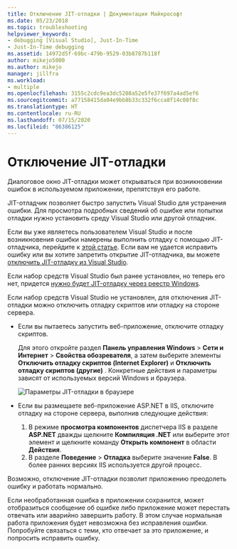 ```yaml
---
title: Отключение JIT-отладки | Документация Майкрософт
ms.date: 05/23/2018
ms.topic: troubleshooting
helpviewer_keywords:
- debugging [Visual Studio], Just-In-Time
- Just-In-Time debugging
ms.assetid: 14972d5f-69bc-479b-9529-03b8787b118f
author: mikejo5000
ms.author: mikejo
manager: jillfra
ms.workload:
- multiple
ms.openlocfilehash: 3155c2cdc9ea3dc5208a52e5fe37f697a4ad5ef6
ms.sourcegitcommit: a77158415da04e9bb8b33c332f6cca8f14c08f8c
ms.translationtype: HT
ms.contentlocale: ru-RU
ms.lasthandoff: 07/15/2020
ms.locfileid: "86386125"
---
```

# <a name="disable-the-just-in-time-debugger"></a>Отключение JIT-отладки

Диалоговое окно JIT-отладки может открываться при возникновении ошибок в используемом приложении, препятствуя его работе.

JIT-отладчик позволяет быстро запустить Visual Studio для устранения ошибки. Для просмотра подробных сведений об ошибке или попытки отладки нужно установить среду Visual Studio или другой отладчик.

Если вы уже являетесь пользователем Visual Studio и после возникновения ошибки намерены выполнить отладку с помощью JIT-отладчика, перейдите к [этой статье](../debugger/debug-using-the-just-in-time-debugger.md). Если вам не удается исправить ошибку или вы хотите запретить открытие JIT-отладчика, вы можете [отключить JIT-отладку из Visual Studio](debug-using-the-just-in-time-debugger.md#BKMK_Enabling).

Если набор средств Visual Studio был ранее установлен, но теперь его нет, придется [нужно будет JIT-отладку через реестр Windows](debug-using-the-just-in-time-debugger.md#disable-just-in-time-debugging-from-the-windows-registry).

Если набор средств Visual Studio не установлен, для отключения JIT-отладки можно отключить отладку скриптов или отладку на стороне сервера.

- Если вы пытаетесь запустить веб-приложение, отключите отладку скриптов.

  Для этого откройте раздел **Панель управления Windows** > **Сети и Интернет** > **Свойства обозревателя**, а затем выберите элементы **Отключить отладку скриптов (Internet Explorer)** и **Отключить отладку скриптов (другие)** . Конкретные действия и параметры зависят от используемых версий Windows и браузера.

  ![Параметры JIT-отладки в браузере](../debugger/media/jitinternetoptions.png "Параметры JIT-отладки в браузере")

- Если вы размещаете веб-приложение ASP.NET в IIS, отключите отладку на стороне сервера, выполнив следующие действия:

  1. В режиме **просмотра компонентов** диспетчера IIS в разделе **ASP.NET** дважды щелкните **Компиляция .NET** или выберите этот элемент и щелкните команду **Открыть компонент** в области **Действия**.
  1. В разделе **Поведение** > **Отладка** выберите значение **False**. В более ранних версиях IIS используется другой процесс.

Возможно, отключение JIT-отладки позволит приложению преодолеть ошибку и работать нормально.

Если необработанная ошибка в приложении сохранится, может отобразиться сообщение об ошибке либо приложение может перестать отвечать или аварийно завершить работу. В этом случае нормальная работа приложения будет невозможна без исправления ошибки. Попробуйте связаться с теми, кто отвечает за это приложение, и попросить исправить ошибку.
